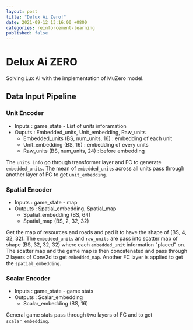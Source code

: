 ```yaml
---
layout: post
title: "Delux Ai Zero!"
date: 2021-09-12 13:16:00 +0800
categories: reinforcement-learning 
published: false
---
```



# Delux Ai ZERO

Solving Lux Ai with the implementation of MuZero model. 

## Data Input Pipeline
### Unit Encoder 
- Inputs : game_state - List of units inforamation
- Ouputs : Embedded_units, Unit_embedding, Raw_units
	- Embedded_units (BS, num_units, 16) : embedding of each unit
	- Unit_embedding (BS, 16) : embedding of every units 
	- Raw_units (BS, num_units, 24) : before embedding

The `units_info` go through transformer layer and FC to generate `embedded_units`. The mean of `embedded_units` across all units pass through another layer of FC to get `unit_embedding`.

### Spatial Encoder
- Inputs : game_state - map
- Outputs : Spatial_embedding, Spatial_map
	- Spatial_embedding (BS, 64) 
	- Spatial_map (BS, 2, 32, 32)

Get the map of resources and roads and pad it to have the shape of (BS, 4, 32, 32). The `embedded_units` and `raw_units` are pass into scatter map of shape (BS,  32, 32, 32) where each `embedded_unit` information "placed" on. The scatter map and the game map is then concatenated and pass through 2 layers of Conv2d to get `embedded_map`. Another FC layer is applied to get the `spatial_embedding`.

### Scalar Encoder
- Inputs : game_state - game stats
- Outputs : Scalar_embedding
	- Scalar_embedding (BS, 16)

General game stats pass through two layers of FC and to get `scalar_embedding`.